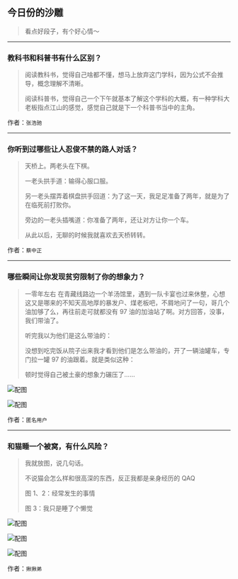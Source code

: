 ## 今日份的沙雕

> 看点好段子，有个好心情～


 
---

### 教科书和科普书有什么区别？

> 阅读教科书，觉得自己啥都不懂，想马上放弃这门学科，因为公式不会推导，概念理解不清晰。
> 
> 阅读科普书，觉得自己一个下午就基本了解这个学科的大概，有一种学科大老板指点江山的感觉，感觉自己就是下一个科普书当中的主角。


作者：`张浩驰`

---

### 你听到过哪些让人忍俊不禁的路人对话？

> 天桥上。两老头在下棋。
> 
> 一老头拱手道：输得心服口服。
> 
> 另一老头摆弄着棋盘拱手回道：为了这一天，我足足准备了两年，就是为了在临死前打败你。
> 
> 旁边的一老头插嘴道：你准备了两年，还让对方让你一个车。
> 
> 从此以后，无聊的时候我就喜欢去天桥转转。


作者：`蔡中正`

---

### 哪些瞬间让你发现贫穷限制了你的想象力？

> 一零年左右 在青藏线路边一个羊汤馆里，遇到一队卡宴也过来休整，心想这又是哪来的不知天高地厚的暴发户、煤老板吧，不屑地问了一句，哥几个油加够了么，再往前走可就都没有 97 油的加油站了啊。对方回答，没事，我们带油了。
> 
> 听完我以为他们是这么带油的：
> 
> 没想到吃完饭从院子出来我才看到他们是怎么带油的，开了一辆油罐车，专门拉一罐 97 的油跟着。就是类似这种：
> 
> 顿时觉得自己被土豪的想象力碾压了……



![配图](http://pic3.zhimg.com/70/v2-001b5533a81b448a629e46b7846b5e4e_b.jpg)



![配图](http://pic2.zhimg.com/70/v2-892d54576b21a9d4c16b3110f91a6f21_b.jpg)


作者：`匿名用户`

---

### 和猫睡一个被窝，有什么风险？

> 我就放图，说几句话。
> 
> 不说猫会怎么样和很高深的东西，反正我都是亲身经历的 QAQ
> 
> 图 1、2：经常发生的事情
> 
> 图 3：我只是睡了个懒觉



![配图](http://pic4.zhimg.com/70/642b441e76e2d8e326c0372f8897ed63_b.jpg)



![配图](http://pic3.zhimg.com/70/049cd1bf70cdfaf1479c37d0059cf046_b.jpg)



![配图](http://pic1.zhimg.com/70/2e9b428b727ed67b6b50d7b05acc3188_b.jpg)


作者：`揪揪弟`